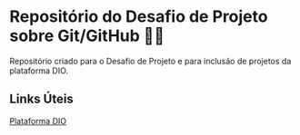 # Repositório do Desafio de Projeto sobre Git/GitHub 🧙‍♂️ 
Repositório criado para o Desafio de Projeto e para inclusão de 
projetos da plataforma DIO. 

## Links Úteis 
 [Plataforma DIO](https://www.dio.me/)
